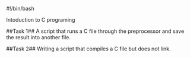 #!/bin/bash

Intoduction to C programing

##Task 1##
A script that runs a C file through the preprocessor and save the result into another file.

##Task 2##
Writing a script that compiles a C file but does not link.
